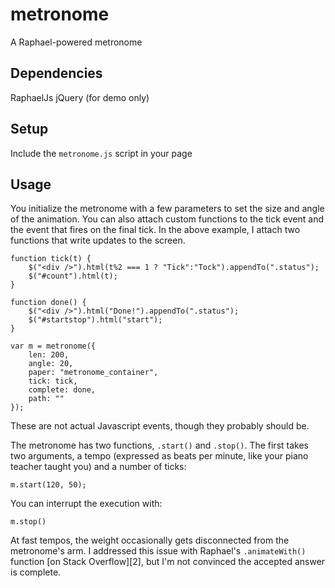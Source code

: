 metronome
=========

A Raphael-powered metronome

## Dependencies
RaphaelJs
jQuery (for demo only)

## Setup
Include the ```metronome.js``` script in your page

## Usage


You initialize the metronome with a few parameters to set the size and angle of the animation. You can also attach custom functions to the tick event and the event that fires on the final tick. In the above example, I attach two functions that write updates to the screen.

    function tick(t) {
        $("<div />").html(t%2 === 1 ? "Tick":"Tock").appendTo(".status");
    	$("#count").html(t);    
    }
    
    function done() {
        $("<div />").html("Done!").appendTo(".status");
        $("#startstop").html("start");
    }
    
    var m = metronome({
        len: 200,
        angle: 20,
        paper: "metronome_container",
        tick: tick,
        complete: done,
        path: ""
    });

These are not actual Javascript events, though they probably should be.

The metronome has two functions, `.start()` and `.stop()`. The first takes two arguments, a tempo (expressed as beats per minute, like your piano teacher taught you) and a number of ticks:

    m.start(120, 50);

You can interrupt the execution with:

    m.stop()

At fast tempos, the weight occasionally gets disconnected from the metronome's arm. I addressed this issue with Raphael's ```.animateWith()``` function [on Stack Overflow][2], but I'm not convinced the accepted answer is complete.
